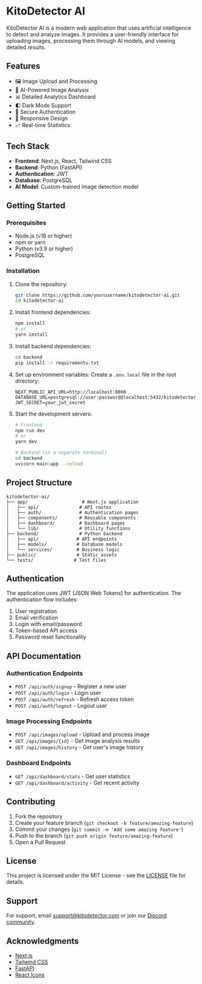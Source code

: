 # KitoDetector AI

KitoDetector AI is a modern web application that uses artificial intelligence to detect and analyze images. It provides a user-friendly interface for uploading images, processing them through AI models, and viewing detailed results.

## Features

- 🖼️ Image Upload and Processing
- 🤖 AI-Powered Image Analysis
- 📊 Detailed Analytics Dashboard
- 🌓 Dark Mode Support
- 🔐 Secure Authentication
- 📱 Responsive Design
- 📈 Real-time Statistics

## Tech Stack

- **Frontend**: Next.js, React, Tailwind CSS
- **Backend**: Python (FastAPI)
- **Authentication**: JWT
- **Database**: PostgreSQL
- **AI Model**: Custom-trained image detection model

## Getting Started

### Prerequisites

- Node.js (v18 or higher)
- npm or yarn
- Python (v3.9 or higher)
- PostgreSQL

### Installation

1. Clone the repository:
   ```bash
   git clone https://github.com/yourusername/kitodetector-ai.git
   cd kitodetector-ai
   ```

2. Install frontend dependencies:
   ```bash
   npm install
   # or
   yarn install
   ```

3. Install backend dependencies:
   ```bash
   cd backend
   pip install -r requirements.txt
   ```

4. Set up environment variables:
   Create a `.env.local` file in the root directory:
   ```env
   NEXT_PUBLIC_API_URL=http://localhost:8000
   DATABASE_URL=postgresql://user:password@localhost:5432/kitodetector
   JWT_SECRET=your_jwt_secret
   ```

5. Start the development servers:
   ```bash
   # Frontend
   npm run dev
   # or
   yarn dev

   # Backend (in a separate terminal)
   cd backend
   uvicorn main:app --reload
   ```

## Project Structure

```
kitodetector-ai/
├── app/                    # Next.js application
│   ├── api/               # API routes
│   ├── auth/              # Authentication pages
│   ├── components/        # Reusable components
│   ├── dashboard/         # Dashboard pages
│   └── lib/               # Utility functions
├── backend/               # Python backend
│   ├── api/              # API endpoints
│   ├── models/           # Database models
│   └── services/         # Business logic
├── public/               # Static assets
└── tests/               # Test files
```

## Authentication

The application uses JWT (JSON Web Tokens) for authentication. The authentication flow includes:

1. User registration
2. Email verification
3. Login with email/password
4. Token-based API access
5. Password reset functionality

## API Documentation

### Authentication Endpoints

- `POST /api/auth/signup` - Register a new user
- `POST /api/auth/login` - Login user
- `POST /api/auth/refresh` - Refresh access token
- `POST /api/auth/logout` - Logout user

### Image Processing Endpoints

- `POST /api/images/upload` - Upload and process image
- `GET /api/images/{id}` - Get image analysis results
- `GET /api/images/history` - Get user's image history

### Dashboard Endpoints

- `GET /api/dashboard/stats` - Get user statistics
- `GET /api/dashboard/activity` - Get recent activity

## Contributing

1. Fork the repository
2. Create your feature branch (`git checkout -b feature/amazing-feature`)
3. Commit your changes (`git commit -m 'Add some amazing feature'`)
4. Push to the branch (`git push origin feature/amazing-feature`)
5. Open a Pull Request

## License

This project is licensed under the MIT License - see the [LICENSE](LICENSE) file for details.

## Support

For support, email support@kitodetector.com or join our [Discord community](https://discord.gg/kitodetector).

## Acknowledgments

- [Next.js](https://nextjs.org/)
- [Tailwind CSS](https://tailwindcss.com/)
- [FastAPI](https://fastapi.tiangolo.com/)
- [React Icons](https://react-icons.github.io/react-icons/)
